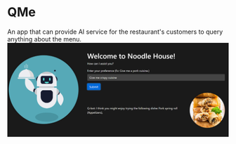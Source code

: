 # QMe
An app that can provide AI service for the restaurant's customers to query anything about the menu.
<img src="Demo_QMe/static/Screenshot 2023-08-04 164518.png" alt="QMe App prototype" width="650">

